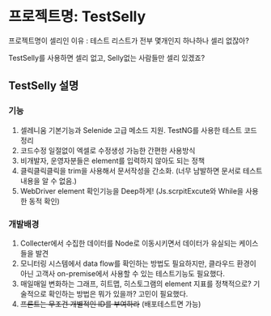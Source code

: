 # 프로젝트명: TestSelly #

프로젝트명이 셀리인 이유 : 테스트 리스트가 전부 몇개인지 하나하나 셀리 없잖아?

TestSelly를 사용하면 셀리 없고, Selly없는 사람들만 셀리 있겠죠?


## TestSelly 설명 ## 
### 기능 ###
1. 셀레니움 기본기능과 Selenide 고급 메소드 지원. TestNG를 사용한 테스트 코드 정리
2. 코드수정 일절없이 엑셀로 수정생성 가능한 간편한 사용방식
3. 비개발자, 운영자분들은 element를 입력하지 않아도 되는 정책
4. 클릭클릭클릭을 trim을 사용해서 문서작성을 간소화. (너무 남발하면 문서로 테스트 내용을 알 수 없음.)
5. WebDriver element 확인기능을 Deep하게! (Js.scrpitExcute와 While을 사용한 동적 확인)

### 개발배경 ###
1. Collecter에서 수집한 데이터를 Node로 이동시키면서 데이터가 유실되는 케이스들을 발견
2. 모니터링 시스템에서 data flow를 확인하는 방법도 필요하지만, 클라우드 환경이 아닌 고객사 on-premise에서 사용할 수 있는 테스트기능도 필요했다.
3. 매일매일 변화하는 그래프, 히트맵, 히스토그램의 element 지표를 정책적으로? 기술적으로 확인하는 방법은 뭐가 있을까? 고민이 필요했다.
4. ~~프론트는 무조건 개별적인 ID를 부여하라~~ (배포테스트면 가능)




